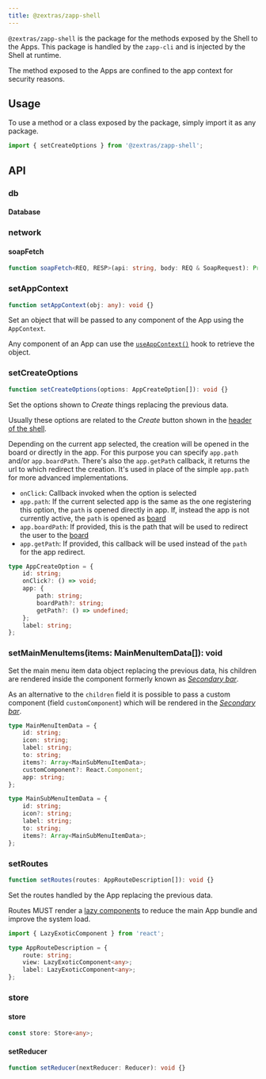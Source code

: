 ```yaml
---
title: @zextras/zapp-shell
---
```


`@zextras/zapp-shell` is the package for the methods exposed by the Shell to the Apps. This package is handled by the
`zapp-cli` and is injected by the Shell at runtime.

The method exposed to the Apps are confined to the app context for security reasons.

## Usage
To use a method or a class exposed by the package, simply import it as any package.

```javascript
import { setCreateOptions } from '@zextras/zapp-shell';
```

## API

### db

#### Database

### network

#### soapFetch
```typescript
function soapFetch<REQ, RESP>(api: string, body: REQ & SoapRequest): Promise<RESP> {}
```

### setAppContext
```typescript
function setAppContext(obj: any): void {}
```
Set an object that will be passed to any component of the App using the `AppContext`.

Any component of an App can use the [`useAppContext()`][5] hook to retrieve the object.

### setCreateOptions
```typescript
function setCreateOptions(options: AppCreateOption[]): void {}
```
Set the options shown to *Create* things replacing the previous data. 

Usually these options are related to the *Create* button shown in the [header of the shell][3].

Depending on the current app selected, the creation will be opened in the board or directly in the app.
For this purpose you can specify `app.path` and/or `app.boardPath`.
There's also the `app.getPath` callback, it returns the url to which redirect the creation.
It's used in place of the simple `app.path` for more advanced implementations.

- `onClick`: Callback invoked when the option is selected
- `app.path`: If the current selected app is the same as the one registering this option, the `path` is opened directly in app.
If, instead the app is not currently active, the `path` is opened as [board][4]
- `app.boardPath`: If provided, this is the path that will be used to redirect the user to the [board][4]
- `app.getPath`: If provided, this callback will be used instead of the `path` for the app redirect.

```typescript
type AppCreateOption = {
	id: string;
	onClick?: () => void;
	app: {
		path: string;
		boardPath?: string;
		getPath?: () => undefined;
	};
	label: string;
};
```

### setMainMenuItems(items: MainMenuItemData[]): void
Set the main menu item data object replacing the previous data, his children are rendered inside the
component formerly known as *[Secondary bar][1]*.

As an alternative to the `children` field it is possible to pass a custom component (field `customComponent`)
which will be rendered in the *[Secondary bar][1]*.

```typescript
type MainMenuItemData = {
	id: string;
	icon: string;
	label: string;
	to: string;
	items?: Array<MainSubMenuItemData>;
	customComponent?: React.Component;
	app: string;
};

type MainSubMenuItemData = {
	id: string;
	icon?: string;
	label: string;
	to: string;
	items?: Array<MainSubMenuItemData>;
};
```

### setRoutes
```typescript
function setRoutes(routes: AppRouteDescription[]): void {}
```
Set the routes handled by the App replacing the previous data.

Routes MUST render a [lazy components][2] to reduce the main App bundle and improve the system load.

```typescript
import { LazyExoticComponent } from 'react';

type AppRouteDescription = {
	route: string;
	view: LazyExoticComponent<any>;
	label: LazyExoticComponent<any>;
};
```

### store

#### store
```typescript
const store: Store<any>;
```

#### setReducer
```typescript
function setReducer(nextReducer: Reducer): void {}
```

[1]: architecture/components/secondary_bar.md
[2]: https://reactjs.org/docs/react-api.html#reactlazy
[3]: architecture/components/shell_view.md#shell-header
[4]: architecture/components/app_board_window.md#board-container
[5]: hooks.md#useappcontext